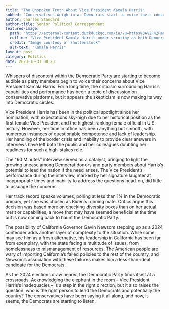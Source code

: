 ```yaml
---
title: "The Unspoken Truth About Vice President Kamala Harris"
subhed: "Conservatives weigh in as Democrats start to voice their concerns about Harris's capability and future in politics"
author: Charles Standard
author-title: Senior Political Correspondent
featured-image: 
  path: "https://external-content.duckduckgo.com/iu/?u=https%3A%2F%2Fmedia2.foxnews.com%2FBrightCove%2F694940094001%2F2019%2F10%2F02%2F694940094001_6091427107001_6091428463001-vs.jpg&f=1&nofb=1&ipt=02b6e3018177004e56dfe156c30637e570c74ad448e48ea78b6d7faed1ea79d0&ipo=images"
  cutline: "Vice President Kamala Harris under scrutiny as both Democrats and Republicans question her abilities."
  credit: "Image courtesy of Shutterstock"
  alt-text: "Kamala Harris"
layout: post
category: Politics
date: 2023-10-31 08:23
---
```


Whispers of discontent within the Democratic Party are starting to become audible as party members begin to voice their concerns about Vice President Kamala Harris. For a long time, the criticism surrounding Harris’s capabilities and performance has been a topic of discussion on conservative platforms, but it appears the skepticism is now making its way into Democratic circles.

Vice President Harris has been in the political spotlight since her nomination, with expectations sky-high due to her historical position as the first female Vice President and the highest-ranking female official in U.S. history. However, her time in office has been anything but smooth, with numerous instances of questionable competence and lack of leadership. Her handling of the border crisis and inability to provide clear answers in interviews have left both the public and her colleagues doubting her readiness for such a high-stakes role.

The "60 Minutes" interview served as a catalyst, bringing to light the growing unease among Democrat donors and party members about Harris’s potential to lead the nation if the need arises. The Vice President’s performance during the interview, marked by her signature laughter at inappropriate times and inability to address the questions head-on, did little to assuage the concerns.

Her track record speaks volumes, polling at less than 1% in the Democratic primary, yet she was chosen as Biden’s running mate. Critics argue this decision was based more on checking diversity boxes than on her actual merit or capabilities, a move that may have seemed beneficial at the time but is now coming back to haunt the Democratic Party.

The possibility of California Governor Gavin Newsom stepping up as a 2024 contender adds another layer of complexity to the situation. While some may see him as a fresh alternative, his leadership in California has been far from exemplary, with the state facing a multitude of issues, from homelessness to mismanagement of resources. The American people are wary of importing California’s failed policies to the rest of the country, and Newsom’s association with these failures makes him a less-than-ideal candidate for the Democrats.

As the 2024 elections draw nearer, the Democratic Party finds itself at a crossroads. Acknowledging the elephant in the room – Vice President Harris’s inadequacies – is a step in the right direction, but it also raises the question: who is the right person to lead the Democrats and potentially the country? The conservatives have been saying it all along, and now, it seems, the Democrats are starting to listen.
